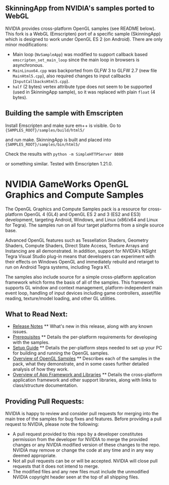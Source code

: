 SkinningApp from NVIDIA's samples ported to WebGL
-------------------------------------------------

NVIDIA provides cross-platform OpenGL samples (see README below). This fork is a WebGL (Emscripten) port
of a specific sample (SkinningApp) which is designed to work under OpenGL ES 2 (on Android).
There are only minor modifications:
* Main loop (`NvSampleApp`) was modified to support callback based `emscripten_set_main_loop` since
the main loop in browsers is asynchronous.
* `MainLinux64.cpp` was backported from GLFW 3 to GLFW 2.7 (new file `MainHtml5.cpp`), also required
changes to input callbacks (`InputCallbacksHtml5.cpp`).
* `half` (2 bytes) vertex attribute type does not seem to be supported (used in SkinningApp sample), so it was
replaced with plain `float` (4 bytes).


Building the sample with Emscripten
-----------------------------------

Install Emscripten and make sure em++ is visible. Go to
`{SAMPLES_ROOT}/samples/build/html5/`

and run make. SkinningApp is built and placed into
`{SAMPLES_ROOT}/samples/bin/html5/`

Check the results with
`python -m SimpleHTTPServer 8080`

or something similar. Tested with Emscripten 1.21.0.



NVIDIA GameWorks OpenGL Graphics and Compute Samples
====================================================

The OpenGL Graphics and Compute Samples pack is a resource for cross-platform OpenGL 4 (GL4) and OpenGL ES 2 and 3 (ES2 and ES3) development, targeting Android, Windows, and Linux (x86/x64 and Linux for Tegra).  The samples run on all four target platforms from a single source base.

Advanced OpenGL features such as Tessellation Shaders, Geometry Shaders, Compute Shaders, Direct State Access, Texture Arrays and Instancing are all demonstrated.  In addition, support for NVIDIA's NSight Tegra Visual Studio plug-in means that developers can experiment with their effects on Windows OpenGL and immediately rebuild and retarget to run on Android Tegra systems, including Tegra K1.

The samples also include source for a simple cross-platform application framework which forms the basis of all of the samples.  This framework supports GL window and context management, platform-independent main event loop, handling of input devices including game controllers, asset/file reading, texture/model loading, and other GL utilities.

What to Read Next:
------------------
* [Release Notes](http://docs.nvidia.com/gameworks/index.html#gameworkslibrary/graphicssamples/opengl_samples/gl_release.htm)
** What's new in this release, along with any known issues.
* [Prerequisites](http://docs.nvidia.com/gameworks/index.html#gameworkslibrary/graphicssamples/opengl_samples/gl_prereq.htm)
** Details the per-platform requirements for developing with the samples.
* [Setup Guide](http://docs.nvidia.com/gameworks/index.html#gameworkslibrary/graphicssamples/opengl_samples/gl_setup.htm)
** Details the per-platform steps needed to set up your PC for building and running the OpenGL samples.
* [Overview of OpenGL Samples](http://docs.nvidia.com/gameworks/index.html#gameworkslibrary/graphicssamples/opengl_samples/gl-samples.htm)
** Describes each of the samples in the pack, what they demonstrate, and in some cases further detailed analysis of how they work.
* [Overview of App Framework and Libraries](http://docs.nvidia.com/gameworks/index.html#gameworkslibrary/graphicssamples/opengl_samples/index-framework.htm)
** Details the cross-platform application framework and other support libraries, along with links to class/structure documentation.

Providing Pull Requests:
------------------------
NVIDIA is happy to review and consider pull requests for merging into the main tree of the samples for bug fixes and features. Before providing a pull request to NVIDIA, please note the following:
* A pull request provided to this repo by a developer constitutes permission from the developer for NVIDIA to merge the provided changes or any NVIDIA modified version of these changes to the repo. NVIDIA may remove or change the code at any time and in any way deemed appropriate.
* Not all pull requests can be or will be accepted. NVIDIA will close pull requests that it does not intend to merge.
* The modified files and any new files must include the unmodified NVIDIA copyright header seen at the top of all shipping files. 
